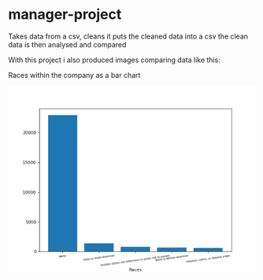 # manager-project
Takes data from a csv, cleans it puts the cleaned data into a csv
the clean data is then analysed and compared

With this project i also produced images comparing data like this:

Races within the company as a bar chart

![Alt text](/top_races.png "Races compared")
